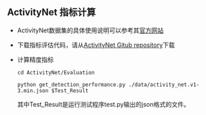 ## ActivityNet 指标计算

- ActivityNet数据集的具体使用说明可以参考其[官方网站](http://activity-net.org)

- 下载指标评估代码，请从[ActivityNet Gitub repository](https://github.com/activitynet/ActivityNet.git)下载

- 计算精度指标

    ```cd ActivityNet/Evaluation```

    ```python get_detection_performance.py ./data/activity_net.v1-3.min.json $Test_Result```

  其中Test_Result是运行测试程序test.py输出的json格式的文件。
